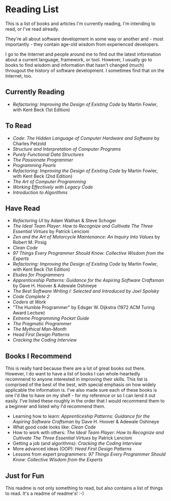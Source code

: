 # Reading List
This is a list of books and articles I'm currently reading, I'm intending to read, or I've read already.

They're all about software development in some way or another and - most importantly - they 
contain age-old wisdom from experienced developers.

I go to the Internet and people around me to find out the latest information about a current 
language, framework, or tool. However, I usually go to books to find wisdom and information that hasn't 
changed (much) througout the history of software development. I sometimes find that on the Internet, too.

## Currently Reading
- *Refactoring: Improving the Design of Existing Code* by Martin Fowler, with Kent Beck (1st Edition)

## To Read
- *Code: The Hidden Language of Computer Hardware and Software* by Charles Petzold
- *Structure and Interpretation of Computer Programs*
- *Purely Functional Data Structures*
- *The Passionate Programmer*
- *Programming Pearls*
- *Refactoring: Improving the Design of Existing Code* by Martin Fowler, with Kent Beck (2nd Edition)
- *The Art of Computer Programming*
- *Working Effectively with Legacy Code*
- *Introduction to Algorithms*

## Have Read
- *Refactoring UI* by Adam Wathan & Steve Schoger
- *The Ideal Team Player: How to Recognize and Cultivate The Three Essential Virtues* by Patrick Lencioni
- *Zen and the Art of Motorcycle Maintenance: An Inquiry Into Values* by Robert M. Pirsig
- *Clean Code*
- *97 Things Every Programmer Should Know: Collective Wisdom from the Experts*
- *Refactoring: Improving the Design of Existing Code* by Martin Fowler, with Kent Beck (1st Edition)
- *Etudes for Programmers*
- *Apprenticeship Patterns: Guidance for the Aspiring Software Craftsman* by Dave H. Hoover & Adewale Oshineye
- *The Best Software Writing I: Selected and Introduced by Joel Spolsky*
- *Code Complete 2*
- *Coders at Work*
- "The Humble Programmer" by Edsger W. Dijkstra (1972 ACM Turing Award Lecture)
- *Extreme Programming Pocket Guide*
- *The Pragmatic Programmer*
- *The Mythical Man-Month*
- *Head First Design Patterns*
- *Cracking the Coding Interview*

## Books I Recommend
This is really hard because there are a lot of great books out there. 
However, I do want to have a list of books I can whole-heartedly recommend to anyone interested in improving their skills.
This list is comprised of the best of the best, with special emphasis on how widely applicable the information is.
I've also made sure each of these books is one I'd like to have on my shelf - for my reference or so I can lend it out easily.
I've listed these roughly in the order that I would recommend them to a beginner and listed why I'd recommend them.

- Learning how to learn: *Apprenticeship Patterns: Guidance for the Aspiring Software Craftsman* by Dave H. Hoover & Adewale Oshineye
- What good code looks like: *Clean Code*
- How to work with others: *The Ideal Team Player: How to Recognize and Cultivate The Three Essential Virtues* by Patrick Lencioni
- Getting a job (and algorithms): *Cracking the Coding Interview*
- More advanced ideas (OOP): *Head First Design Patterns*
- Lessons from expert programmers: *97 Things Every Programmer Should Know: Collective Wisdom from the Experts*

## Just for Fun
This readme is not only something to read, 
but also contains a list of things to read. It's a readme of readme's! :-)
